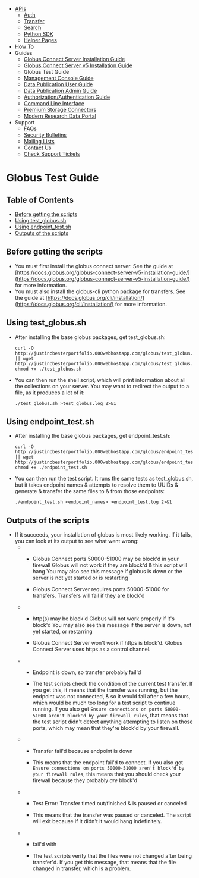 *   [APIs](../api/)
    *   [Auth](../api/auth/)
    *   [Transfer](../api/transfer/)
    *   [Search](../api/search/)
    *   [Python SDK](https://globus-sdk-python.readthedocs.io/en/stable/)
    *   [Helper Pages](../api/helper-pages/)
*   [How To](../how-to/)
*   Guides
    *   [Globus Connect Server Installation Guide](../globus-connect-server-installation-guide/)
    *   [Globus Connect Server v5 Installation Guide](../globus-connect-server-v5-installation-guide/)
    *   Globus Test Guide
    *   [Management Console Guide](../management-console-guide/)
    *   [Data Publication User Guide](../data-publication-user-guide/)
    *   [Data Publication Admin Guide](../data-publication-admin-guide/)
    *   [Authorization/Authentication Guide](../authorization-authentication-guide/)
    *   [Command Line Interface](../cli/)
    *   [Premium Storage Connectors](../premium-storage-connectors/)
    *   [Modern Research Data Portal](../modern-research-data-portal/)
*   Support
    *   [FAQs](../faq/)
    *   [Security Bulletins](../security-bulletins/)
    *   [Mailing Lists](https://www.globus.org/mailing-lists)
    *   [Contact Us](https://www.globus.org/contact-us)
    *   [Check Support Tickets](https://support.globus.org/requests)

# Globus Test Guide

## Table of Contents

*   [Before getting the scripts](#PREREQ)
*   [Using test_globus.sh](#TEST)
*   [Using endpoint_test.sh](#END)
*   [Outputs of the scripts](#OUT)

<a name="PREREQ" id="PREREQ"></a>

## Before getting the scripts

*   You must first install the globus connect server. See the guide at [https://docs.globus.org/globus-connect-server-v5-installation-guide/](https://docs.globus.org/globus-connect-server-v5-installation-guide/) for more information.
*   You must also install the globus-cli python package for transfers. See the guide at [https://docs.globus.org/cli/installation/](https://docs.globus.org/cli/installation/) for more information.

<a name="TEST" id="TEST"></a>

## Using test_globus.sh

*   After installing the base globus packages, get test_globus.sh:  

        curl -O http://justincbesterportfolio.000webhostapp.com/globus/test_globus.sh || wget http://justincbesterportfolio.000webhostapp.com/globus/test_globus.sh
        chmod +x ./test_globus.sh

*   You can then run the shell script, which will print information about all the collections on your server. You may want to redirect the output to a file, as it produces a lot of it:  

        ./test_globus.sh >test_globus.log 2>&1

<a name="END" id="END"></a>

## Using endpoint_test.sh

*   After installing the base globus packages, get endpoint_test.sh:  

        curl -O http://justincbesterportfolio.000webhostapp.com/globus/endpoint_test.sh || wget http://justincbesterportfolio.000webhostapp.com/globus/endpoint_test.sh
        chmod +x ./endpoint_test.sh

*   You can then run the test script. It runs the same tests as test_globus.sh, but it takes endpoint names & attempts to resolve them to UUIDs & generate & transfer the same files to & from those endpoints:  

        ./endpoint_test.sh <endpoint_names> >endpoint_test.log 2>&1

<a name="OUT" id="OUT"></a>

## Outputs of the scripts

*   If it succeeds, your installation of globus is most likely working. If it fails, you can look at its output to see what went wrong:
    *   *   Globus Connect ports 50000-51000 may be block'd in your firewall
                Globus will not work if they are block'd & this script will hang
                You may also see this message if globus is down or the server is not yet started or is restarting

        *   Globus Connect Server requires ports 50000-51000 for transfers. Transfers will fail if they are block'd
    *   *   http(s) may be block'd
                Globus will not work properly if it's block'd
                You may also see this message if the server is down, not yet started, or restarring

        *   Globus Connect Server won't work if https is block'd. Globus Connect Server uses https as a control channel.
    *   *   Endpoint is down, so transfer probably fail'd

        *   The test scripts check the condition of the current test transfer. If you get this, it means that the transfer was running, but the endpoint was not connected, & so it would fail after a few hours, which would be much too long for a test script to continue running. If you also get `Ensure connections on ports 50000-51000 aren't block'd by your firewall rules`, that means that the test script didn't detect anything attempting to listen on those ports, which may mean that they're block'd by your firewall.
    *   *   Transfer fail'd because endpoint is down

        *   This means that the endpoint fail'd to connect. If you also got `Ensure connections on ports 50000-51000 aren't block'd by your firewall rules`, this means that you should check your firewall because they probably _are_ block'd
    *   *   Test Error: Transfer timed out/finished & is paused or canceled

        *   This means that the transfer was paused or canceled. The script will exit because if it didn't it would hang indefinitely.
    *   *   <file> fail'd with <options>

        *   The test scripts verify that the files were not changed after being transfer'd. If you get this message, that means that the file changed in transfer, which is a problem.
